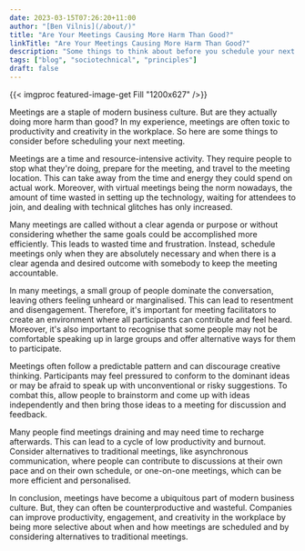 ```yaml
---
date: 2023-03-15T07:26:20+11:00
author: "[Ben Vilnis](/about/)"
title: "Are Your Meetings Causing More Harm Than Good?"
linkTitle: "Are Your Meetings Causing More Harm Than Good?"
description: "Some things to think about before you schedule your next meeting."
tags: ["blog", "sociotechnical", "principles"]
draft: false
---
```


<div class="center-text">

  {{< imgproc featured-image-get Fill "1200x627" />}}

  Meetings are a staple of modern business culture. But are they actually doing more harm than good? In my experience, meetings are often toxic to productivity and creativity in the workplace. So here are some things to consider before scheduling your next meeting.

  Meetings are a time and resource-intensive activity. They require people to stop what they're doing, prepare for the meeting, and travel to the meeting location. This can take away from the time and energy they could spend on actual work. Moreover, with virtual meetings being the norm nowadays, the amount of time wasted in setting up the technology, waiting for attendees to join, and dealing with technical glitches has only increased.

  Many meetings are called without a clear agenda or purpose or without considering whether the same goals could be accomplished more efficiently. This leads to wasted time and frustration. Instead, schedule meetings only when they are absolutely necessary and when there is a clear agenda and desired outcome with somebody to keep the meeting accountable.

  In many meetings, a small group of people dominate the conversation, leaving others feeling unheard or marginalised. This can lead to resentment and disengagement. Therefore, it's important for meeting facilitators to create an environment where all participants can contribute and feel heard. Moreover, it's also important to recognise that some people may not be comfortable speaking up in large groups and offer alternative ways for them to participate.

  Meetings often follow a predictable pattern and can discourage creative thinking. Participants may feel pressured to conform to the dominant ideas or may be afraid to speak up with unconventional or risky suggestions. To combat this, allow people to brainstorm and come up with ideas independently and then bring those ideas to a meeting for discussion and feedback.

  Many people find meetings draining and may need time to recharge afterwards. This can lead to a cycle of low productivity and burnout. Consider alternatives to traditional meetings, like asynchronous communication, where people can contribute to discussions at their own pace and on their own schedule, or one-on-one meetings, which can be more efficient and personalised.

  In conclusion, meetings have become a ubiquitous part of modern business culture. But, they can often be counterproductive and wasteful. Companies can improve productivity, engagement, and creativity in the workplace by being more selective about when and how meetings are scheduled and by considering alternatives to traditional meetings.

</div>
